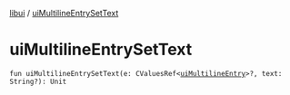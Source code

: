 [libui](README.md) / [uiMultilineEntrySetText](ui-multiline-entry-set-text.md)

# uiMultilineEntrySetText

`fun uiMultilineEntrySetText(e: CValuesRef<`[`uiMultilineEntry`](ui-multiline-entry.md)`>?, text: String?): Unit`